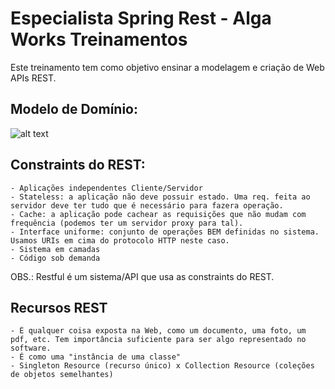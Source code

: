 # Especialista Spring Rest - Alga Works Treinamentos

Este treinamento tem como objetivo ensinar a modelagem e criação de Web APIs REST.

## Modelo de Domínio:

![alt text](https://assets.algaworks.com/portal/content/especialista-spring-rest/images/diagrama-de-classes-de-dominio.jpg)


## Constraints do REST:

	- Aplicações independentes Cliente/Servidor
	- Stateless: a aplicação não deve possuir estado. Uma req. feita ao servidor deve ter tudo que é necessário para fazera operação.
	- Cache: a aplicação pode cachear as requisições que não mudam com frequência (podemos ter um servidor proxy para tal).
	- Interface uniforme: conjunto de operações BEM definidas no sistema. Usamos URIs em cima do protocolo HTTP neste caso.
	- Sistema em camadas
	- Código sob demanda
	
OBS.: Restful é um sistema/API que usa as constraints do REST.

## Recursos REST

	- É qualquer coisa exposta na Web, como um documento, uma foto, um pdf, etc. Tem importância suficiente para ser algo representado no software.
	- É como uma "instância de uma classe"
	- Singleton Resource (recurso único) x Collection Resource (coleções de objetos semelhantes)


